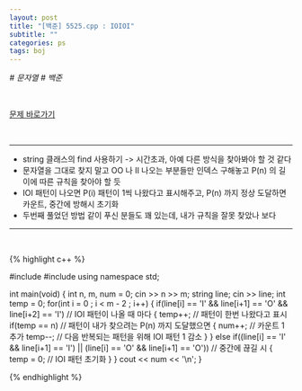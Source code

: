 ```yaml
---
layout: post
title: "[백준] 5525.cpp : IOIOI"
subtitle: ""
categories: ps
tags: boj
---
```


*# 문자열 # 백준*

<br>

[문제 바로가기](https://www.acmicpc.net/problem/5525)

<br>

---

- string 클래스의 find 사용하기 -> 시간초과, 아예 다른 방식을 찾아봐야 할 것 같다
- 문자열을 그대로 찾지 말고 OO 나 II 나오는 부분들만 인덱스 구해놓고 P(n) 의 길이에 따른 규칙을 찾아야 할 듯
- IOI 패턴이 나오면 P(i) 패턴이 1씩 나왔다고 표시해주고, P(n) 까지 정상 도달하면 카운트, 중간에 방해시 초기화
- 두번째 풀었던 방법 같이 푸신 분들도 꽤 있는데, 내가 규칙을 잘못 찾았나 보다

---
<br>

{% highlight c++ %}

#include <iostream>
#include <string>
using namespace std;

int main(void)
{
    int n, m, num = 0;
    cin >> n >> m;
    string line;
    cin >> line;
    int temp = 0;
    for(int i = 0 ; i < m - 2 ; i++)
    {
        if(line[i] == 'I' && line[i+1] == 'O' && line[i+2] == 'I')     // IOI 패턴이 나올 때 마다
        {
            temp++;                                                    // 패턴이 한번 나왔다고 표시
            if(temp == n)                                              // 패턴이 내가 찾으려는 P(n) 까지 도달했으면
            {
                num++;                                                 // 카운트 1 추가
                temp--;                                                // 다음 반복되는 패턴을 위해 IOI 패턴 1 감소
            }
        }
        else if((line[i] == 'I' && line[i+1] == 'I') || (line[i] == 'O' && line[i+1] == 'O')) // 중간에 끊길 시
        {
            temp = 0;                                                                         // IOI 패턴 초기화
        }
    }
    cout << num << '\n';
}

{% endhighlight %}

